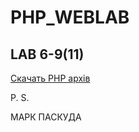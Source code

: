 # PHP_WEBLAB
## LAB 6-9(11)
[Скачать PHP архів]([docs/example.txt](https://github.com/linbaz/PHP_WEBLAB/releases/download/RELEASE/Sendmailer.rar))

P. S.

МАРК ПАСКУДА
